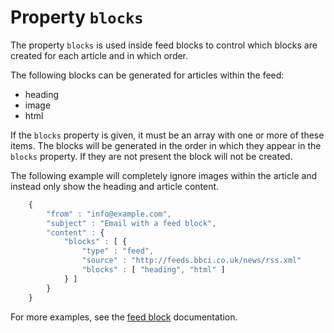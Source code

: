 # Property `blocks`

The property `blocks` is used inside feed blocks to control which blocks
are created for each article and in which order.

The following blocks can be generated for articles within the feed:

- heading
- image
- html

If the `blocks` property is given, it must be an array with one or
more of these items. The blocks will be generated in the order in
which they appear in the `blocks` property. If they are not present
the block will not be created.

The following example will completely ignore images within the
article and instead only show the heading and article content.


````javascript
    {
        "from" : "info@example.com",
        "subject" : "Email with a feed block",
        "content" : {
            "blocks" : [ {
                "type" : "feed",
                "source" : "http://feeds.bbci.co.uk/news/rss.xml"
                "blocks" : [ "heading", "html" ]
            } ]
        }
    }
````


For more examples, see the <a href="/support/json/block-feed">
feed block</a> documentation.
